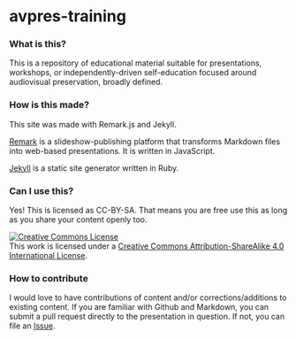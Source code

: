 # avpres-training

### What is this?

This is a repository of educational material suitable for presentations, workshops, or independently-driven self-education focused around audiovisual preservation, broadly defined.

### How is this made? 

This site was made with Remark.js and Jekyll.

[Remark](https://github.com/gnab/remark) is a slideshow-publishing platform that transforms Markdown files into web-based presentations. It is written in JavaScript.  

[Jekyll](https://jekyllrb.com/docs/home/) is a static site generator written in Ruby.  

### Can I use this? 

Yes! This is licensed as CC-BY-SA. That means you are free use this as long as you share your content openly too.

<a rel="license" href="http://creativecommons.org/licenses/by-sa/4.0/"><img alt="Creative Commons License" style="border-width:0" src="https://i.creativecommons.org/l/by-sa/4.0/88x31.png" /></a><br />This work is licensed under a <a rel="license" href="http://creativecommons.org/licenses/by-sa/4.0/">Creative Commons Attribution-ShareAlike 4.0 International License</a>.

### How to contribute

I would love to have contributions of content and/or corrections/additions to existing content. If you are familiar with Github and Markdown, you can submit a pull request directly to the presentation in question. If not, you can file an [Issue](https://github.com/ablwr/avpres-training/issues).